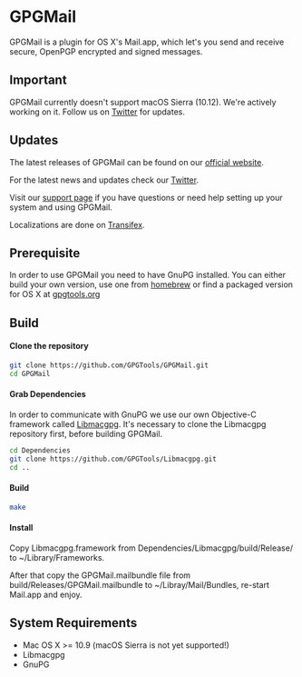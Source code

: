 GPGMail
=======

GPGMail is a plugin for OS X's Mail.app, which let's you
send and receive secure, OpenPGP encrypted and signed messages.

Important
-------

GPGMail currently doesn't support macOS Sierra (10.12). We're actively working on it.
Follow us on [Twitter](https://twitter.com/gpgtools) for updates.

Updates
-------

The latest releases of GPGMail can be found on our [official website](https://gpgtools.org/).

For the latest news and updates check our [Twitter](https://twitter.com/gpgtools).

Visit our [support page](https://github.com/Free-GPGMail/Free-GPGMail/issues) if you have questions or need help setting up your system and using GPGMail.

Localizations are done on [Transifex](https://www.transifex.com/projects/p/GPGMail/).

Prerequisite
------------

In order to use GPGMail you need to have GnuPG installed.
You can either build your own version, use one from [homebrew](http://brew.sh) or find a packaged version for OS X at [gpgtools.org](https://gpgtools.org)

Build
-----

#### Clone the repository
```bash
git clone https://github.com/GPGTools/GPGMail.git
cd GPGMail
```

#### Grab Dependencies

In order to communicate with GnuPG we use our own Objective-C framework called [Libmacgpg](https://github.com/GPGTools/Libmacgpg).
It's necessary to clone the Libmacgpg repository first, before building GPGMail.

```bash
cd Dependencies
git clone https://github.com/GPGTools/Libmacgpg.git
cd ..
```

#### Build
```bash
make
```

#### Install
Copy Libmacgpg.framework from Dependencies/Libmacgpg/build/Release/ to ~/Library/Frameworks.

After that copy the GPGMail.mailbundle file from build/Releases/GPGMail.mailbundle to ~/Libray/Mail/Bundles, re-start Mail.app and enjoy.


System Requirements
-------------------

* Mac OS X >= 10.9 (macOS Sierra is not yet supported!)
* Libmacgpg
* GnuPG
